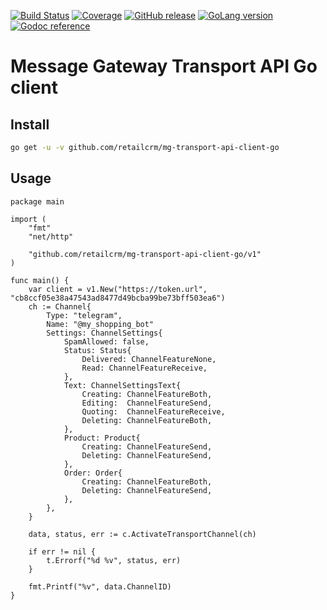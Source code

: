 [![Build Status](https://github.com/retailcrm/mg-transport-api-client-go/workflows/ci/badge.svg)](https://github.com/retailcrm/mg-transport-api-client-go/actions)
[![Coverage](https://img.shields.io/codecov/c/gh/retailcrm/mg-transport-api-client-go/master.svg?logo=codecov)](https://codecov.io/gh/retailcrm/mg-transport-api-client-go)
[![GitHub release](https://img.shields.io/github/release/retailcrm/mg-transport-api-client-go.svg?style=flat-square)](https://github.com/retailcrm/mg-transport-api-client-go/releases)
[![GoLang version](https://img.shields.io/badge/go-1.11%2C%201.12%2C%201.13%2C%201.14%2C%201.15-blue.svg?style=flat-square)](https://golang.org/dl/)
[![Godoc reference](https://img.shields.io/badge/godoc-reference-blue.svg?style=flat-square)](https://godoc.org/github.com/retailcrm/mg-transport-api-client-go)


# Message Gateway Transport API Go client

## Install

```bash
go get -u -v github.com/retailcrm/mg-transport-api-client-go
```

## Usage

```golang
package main

import (
	"fmt"
	"net/http"

	"github.com/retailcrm/mg-transport-api-client-go/v1"
)

func main() {
    var client = v1.New("https://token.url", "cb8ccf05e38a47543ad8477d49bcba99be73bff503ea6")
    ch := Channel{
        Type: "telegram",
        Name: "@my_shopping_bot"
        Settings: ChannelSettings{
            SpamAllowed: false,
            Status: Status{
                Delivered: ChannelFeatureNone,
                Read: ChannelFeatureReceive,
            },
            Text: ChannelSettingsText{
                Creating: ChannelFeatureBoth,
                Editing:  ChannelFeatureSend,
                Quoting:  ChannelFeatureReceive,
                Deleting: ChannelFeatureBoth,
            },
            Product: Product{
                Creating: ChannelFeatureSend,
                Deleting: ChannelFeatureSend,
            },
            Order: Order{
                Creating: ChannelFeatureBoth,
                Deleting: ChannelFeatureSend,
            },
        },
    }

    data, status, err := c.ActivateTransportChannel(ch)

    if err != nil {
        t.Errorf("%d %v", status, err)
    }

    fmt.Printf("%v", data.ChannelID)
}
```
